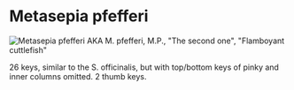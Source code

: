 # Metasepia pfefferi
![Metasepia pfefferi](/Images/metasepia_pfefferi.png)
AKA M. pfefferi, M.P., "The second one", "Flamboyant cuttlefish"

26 keys, similar to the S. officinalis, but with top/bottom keys of pinky and inner columns omitted. 2 thumb keys.
